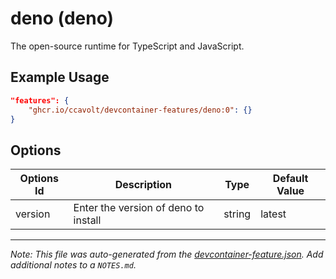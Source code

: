 
# deno (deno)

The open-source runtime for TypeScript and JavaScript.

## Example Usage

```json
"features": {
    "ghcr.io/ccavolt/devcontainer-features/deno:0": {}
}
```

## Options

| Options Id | Description | Type | Default Value |
|-----|-----|-----|-----|
| version | Enter the version of deno to install | string | latest |



---

_Note: This file was auto-generated from the [devcontainer-feature.json](https://github.com/ccavolt/devcontainer-features/blob/main/src/deno/devcontainer-feature.json).  Add additional notes to a `NOTES.md`._
